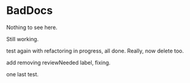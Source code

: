 # BadDocs

Nothing to see here.

Still working.

test again with refactoring in progress, all done.  Really, now delete too.

add removing reviewNeeded label, fixing.

one last test.
